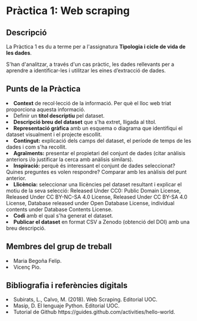 # Pràctica 1: Web scraping

## Descripció

La Pràctica 1 es du a terme per a l'assignatura <b>Tipologia i cicle de vida de les dades</b>. 

S'han d'analitzar, a través d'un cas pràctic, les dades rellevants per a aprendre a identificar-les i 
utilitzar les eines d’extracció de dades.

## Punts de la Pràctica

<li> <b>Context</b> de recol·lecció de la informació. Per què el lloc web triat proporciona aquesta informació. </li>
<li> Definir un <b>títol descriptiu </b>pel dataset. </li>
<li> <b>Descripció breu del dataset</b> que s'ha extret, lligada al títol. </li>
<li> <b>Representació gràfica</b> amb un esquema o diagrama que identifiqui el dataset visualment i el projecte escollit. </li>
<li> <b>Contingut:</b> explicació dels camps del dataset, el període de temps de les dades i com s'ha recollit. </li>
<li> <b>Agraïments:</b> presentar el propietari del conjunt de dades (citar anàlisis anteriors i/o justificar la cerca amb anàlisis similars). </li>
<li> <b>Inspiració:</b> perquè és interessant el conjunt de dades seleccionat? Quines preguntes es volen respondre? Comparar amb les anàlisis del punt anterior. </li>
<li> <b>Llicència:</b> seleccionar una llicències pel dataset resultant i explicar el motiu de la seva selecció: Released Under CC0: Public Domain License, Released Under CC BY-NC-SA 4.0 License, Released Under CC BY-SA 4.0 License, Database released under Open Database License, individual contents under Database Contents License. </li>
<li> <b>Codi</b> amb el qual s'ha generat el dataset. </li>
<li> <b>Publicar el dataset</b> en format CSV a Zenodo (obtenció del DOI) amb una breu descripció. </li>

## Membres del grup de treball

<li>Maria Begoña Felip. </li>
<li>Vicenç Pio. </li>

## Bibliografia i referències digitals

<li> Subirats, L., Calvo, M. (2018). Web Scraping. Editorial UOC. </li>
<li> Masip, D. El lenguaje Python. Editorial UOC. </li>
<li> Tutorial de Github https://guides.github.com/activities/hello-world. </li>
